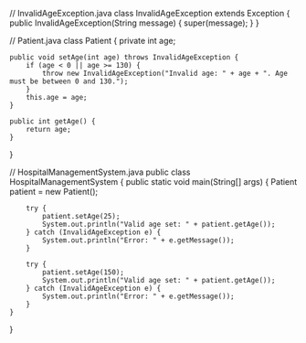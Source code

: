 // InvalidAgeException.java
class InvalidAgeException extends Exception {
    public InvalidAgeException(String message) {
        super(message);
    }
}

// Patient.java
class Patient {
    private int age;

    public void setAge(int age) throws InvalidAgeException {
        if (age < 0 || age >= 130) {
            throw new InvalidAgeException("Invalid age: " + age + ". Age must be between 0 and 130.");
        }
        this.age = age;
    }

    public int getAge() {
        return age;
    }
}

// HospitalManagementSystem.java
public class HospitalManagementSystem {
    public static void main(String[] args) {
        Patient patient = new Patient();

        try {
            patient.setAge(25);
            System.out.println("Valid age set: " + patient.getAge());
        } catch (InvalidAgeException e) {
            System.out.println("Error: " + e.getMessage());
        }

        try {
            patient.setAge(150);
            System.out.println("Valid age set: " + patient.getAge());
        } catch (InvalidAgeException e) {
            System.out.println("Error: " + e.getMessage());
        }
    }
}
